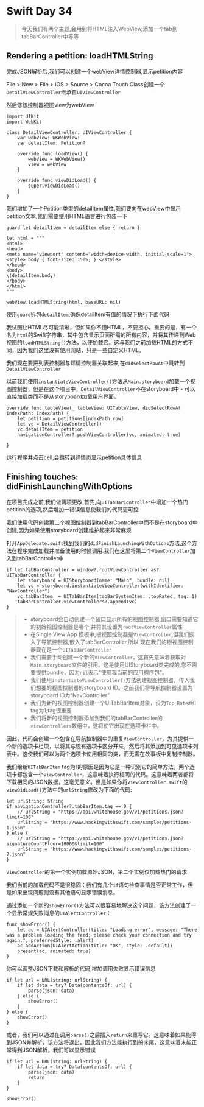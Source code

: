 # Swift Day 34
>今天我们有两个主题,会用到将HTML注入WebView,添加一个tab到tabBarController中等等


## Rendering a petition: loadHTMLString
完成JSON解析后,我们可以创建一个webView详情控制器,显示petition内容

File > New > File > iOS > Source > Cocoa Touch Class创建一个`DetailViewController`继承自`UIViewController`

然后修该控制器视图view为webView

```
import UIKit
import WebKit

class DetailViewController: UIViewController {
    var webView: WKWebView!
    var detailItem: Petition?

    override func loadView() {
        webView = WKWebView()
        view = webView
    }

    override func viewDidLoad() {
        super.viewDidLoad()
    }
}
```
我们增加了一个Petition类型的detailItem属性,我们要向在webView中显示petition文本,我们需要使用HTML语言进行包装一下

```
guard let detailItem = detailItem else { return }

let html = """
<html>
<head>
<meta name="viewport" content="width=device-width, initial-scale=1">
<style> body { font-size: 150%; } </style>
</head>
<body>
\(detailItem.body)
</body>
</html>
"""

webView.loadHTMLString(html, baseURL: nil)
```
使用`guard`拆包`detailItem`,确保detailItem有值的情况下执行下面代码

我试图让HTML尽可能清晰，但如果你不懂HTML，不要担心。重要的是，有一个名为`html`的Swift字符串，其中包含显示页面所需的所有内容，并将其传递到Web视图的`loadHTMLString()`方法，以便加载它。这与我们之前加载HTML的方式不同，因为我们这里没有使用网站，只是一些自定义HTML。

我们现在要把列表控制器与详情控制器关联起来,在`didSelectRowAt`中跳转到`DetailViewController`

以前我们使用`instantiateViewController()`方法从`Main.storyboard`加载一个视图控制器，但是在这个项目中，`DetailViewController`不在storyboard中 - 可以直接加载类而不是从storyboard加载用户界面。

```
override func tableView(_ tableView: UITableView, didSelectRowAt indexPath: IndexPath) {
    let petition = petitions[indexPath.row]
    let vc = DetailViewController()
    vc.detailItem = petition
    navigationController?.pushViewController(vc, animated: true)
    
}
```
运行程序并点击cell,会跳转到详情页显示petition具体信息
## Finishing touches: didFinishLaunchingWithOptions

在项目完成之前,我们做两项更改,首先,向`UITabBarController`中增加一个热门petition的选项,然后增加一错误信息使我们的代码更可控

我们使用代码创建第二个视图控制器到tabBarController中而不是在storyboard中创建,因为如果使用storyboard创建维护起来非常麻烦

打开`AppDelegate.swift`找到我们的`didFinishLaunchingWithOptions`方法,这个方法在程序完成加载并准备使用的时候调用.我们在这里将第二个`ViewController`加入到tabBarController中

```
if let tabBarController = window?.rootViewController as? UITabBarController {
    let storyboard = UIStoryboard(name: "Main", bundle: nil)
    let vc = storyboard.instantiateViewController(withIdentifier: "NavController")
    vc.tabBarItem  = UITabBarItem(tabBarSystemItem: .topRated, tag: 1)
    tabBarController.viewControllers?.append(vc)
}
```
>* storyboard会自动创建一个窗口显示所有的视图控制器,窗口需要知道它的初始视图控制器是哪个,并将其设置为`rootViewController`属性
>* 在Single View App 模板中,根视图控制器是`ViewController`,但我们嵌入了导航控制器,嵌入了tabBarController,所以,现在我们的根视图控制器现在是一个`UITabBarController`
>* 我们需要手动创建一个新的`ViewController`，这首先意味着获取对`Main.storyboard`文件的引用。这是使用UIStoryboard类完成的,您不需要提供bundle，因为`nil`表示“使用我当前的应用程序包”。
>* 我们使用`instantiateViewController()`方法创建视图控制器，传入我们想要的视图控制器的storyboard ID。之前我们将导航控制器设置为storyboard ID为“NavController”
>* 我们为新的视图控制器创建一个UITabBarItem对象，设为`Top Rated`和tag为1;tag很重要
>* 我们将新的视图控制器添加到我们的tabBarController的`viewControllers`数组中，这将使它出现在选项卡栏中。

因此，代码会创建一个包含在导航控制器中的重复`ViewController`，为其提供一个新的选项卡栏项，以将其与现有选项卡区分开来，然后将其添加到可见选项卡列表中。这使我们可以为两个选项卡使用相同的类，而无需在故事板中复制控制器。

我们给新`UITabBarItem` tag为1的原因是因为它是一种识别它的简单方法。两个选项卡都包含一个`ViewController`，这意味着执行相同的代码。这意味着两者都将下载相同的JSON数据，这毫无意义。但是如果你将`ViewController.swift`的`viewDidLoad()`方法中的`urlString`修改为下面的代码:

```
let urlString: String
if navigationController?.tabBarItem.tag == 0 {
    // urlString = "https://api.whitehouse.gov/v1/petitions.json?limit=100"
    urlString = "https://www.hackingwithswift.com/samples/petitions-1.json"
} else {
    // urlString = "https://api.whitehouse.gov/v1/petitions.json?signatureCountFloor=10000&limit=100"
    urlString = "https://www.hackingwithswift.com/samples/petitions-2.json"
}
```
`ViewController`的第一个实例加载原始JSON，第二个实例仅加载热门的请求

我们当前的加载代码不是很稳固：我们有几个`if`语句检查事情是否正常工作，但是如果出现问题则没有其他语句显示错误消息。

通过添加一个新的`showError()`方法可以很容易地解决这个问题，该方法创建了一个显示常规失败消息的`UIAlertController`：

```
func showError() {
    let ac = UIAlertController(title: "Loading error", message: "There was a problem loading the feed; please check your connection and try again.", preferredStyle: .alert)
    ac.addAction(UIAlertAction(title: "OK", style: .default))
    present(ac, animated: true)
}
```
你可以调整JSON下载和解析的代码,增加调用失败显示错误信息

```
if let url = URL(string: urlString) {
    if let data = try? Data(contentsOf: url) {
        parse(json: data)
    } else {
        showError()
    }
} else {
    showError()
}
```
或者，我们可以通过在调用`parse()`之后插入`return`来重写它。这意味着如果能得到JSON并解析，该方法将退出，因此我们方法能执行到的末尾，这意味着未能正常得到JSON解析，我们可以显示错误

```
if let url = URL(string: urlString) {
    if let data = try? Data(contentsOf: url) {
        parse(json: data)
        return
    }
}

showError()
```